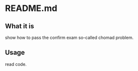 # README.md

## What it is

show how to pass the confirm exam so-called chomad problem.

## Usage

read code.
